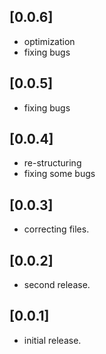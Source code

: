 ## [0.0.6]

* optimization
* fixing bugs

## [0.0.5]

* fixing bugs

## [0.0.4]

* re-structuring
* fixing some bugs

## [0.0.3] 

* correcting files.

## [0.0.2] 

* second release.

## [0.0.1] 

* initial release.